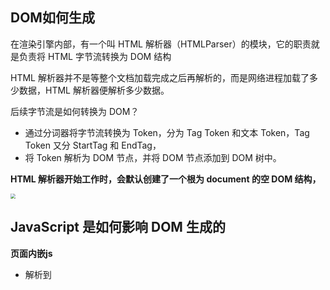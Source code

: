 ## DOM如何生成

在渲染引擎内部，有一个叫 HTML 解析器（HTMLParser）的模块，它的职责就是负责将 HTML 字节流转换为 DOM 结构

HTML 解析器并不是等整个文档加载完成之后再解析的，而是网络进程加载了多少数据，HTML 解析器便解析多少数据。

后续字节流是如何转换为 DOM？

- 通过分词器将字节流转换为 Token，分为 Tag Token 和文本 Token，Tag Token 又分 StartTag 和 EndTag，
- 将 Token 解析为 DOM 节点，并将 DOM 节点添加到 DOM 树中。

**HTML 解析器开始工作时，会默认创建了一个根为 document 的空 DOM 结构，**

<img src="https://static001.geekbang.org/resource/image/c4/a6/c4a255a8881ef9d21e419aa010ce24a6.png" style="zoom:50%;" />



## JavaScript 是如何影响 DOM 生成的

**页面内嵌js**

- 解析到<script>标签时，渲染引擎判断这是一段脚本，此时 HTML 解析器就会暂停 DOM 的解析，因为接下来的 JavaScript 可能要修改当前已经生成的 DOM 结构。

- JavaScript 引擎介入，并执行 script 标签中的这段脚本，

**外联js**

- 执行到 JavaScript 标签时，暂停整个 DOM 的解析，执行 JavaScript 代码，
- 不过这里执行 JavaScript 时，**需要先下载**这段 JavaScript 代码。
- 因为 JavaScript 文件的**下载过程会阻塞 DOM 解析**，而通常下载又是非常耗时的，会受到网络环境、JavaScript 文件大小等因素的影响。
- chrome 浏览器做了很多优化，其中一个主要的优化是预解析操作。当渲染引擎收到字节流之后，会开启一个预解析线程，用来分析 HTML 文件中包含的 JavaScript、CSS 等相关文件，解析到相关文件之后，预解析线程会提前下载这些文件。

**规避方式**

- 使用 CDN 来加速 JavaScript 文件的加载
- 压缩 JavaScript 文件的体积。
- 如果 JavaScript 文件中没有操作 DOM 相关代码（非同步js），通过 async 或 defer 来标记代码
  - 使用defer可以控制执行顺序，在 DOMContentLoaded 事件**之前**执行。dom加载完后，会按书写顺序执行
  - async 标志的脚本文件一旦加载完成，会立即执行



## **CSS如何影响DOM生成**

当js中操作了css, 在执行 JavaScript 之前，需要先解析 JavaScript 语句之上所有的 CSS 样式。所以如果代码里引用了外部的 CSS 文件，那么在执行 JavaScript 之前，还需要等待外部的 CSS 文件下载完成，并解析生成 CSSOM 对象之后，才能执行 JavaScript 脚本。

JavaScript 引擎在解析 JavaScript 之前，是不知道 JavaScript 是否操纵了 CSSOM 的，所以渲染引擎在遇到 JavaScript 脚本时，不管该脚本是否操纵了 CSSOM，都会执行 CSS 文件下载，解析操作，再执行 JavaScript 脚本

**所以说 JavaScript 脚本是依赖样式表的，这又多了一个阻塞过程**

- CSS并不会阻塞DOM生成，但是会阻塞js的执行
- 而js会阻塞DOM，从而造成css间接影响DOM

**规避**





## 渲染引擎安全

渲染引擎还有一个安全检查模块叫 XSSAuditor，是用来检测词法安全的。

在分词器解析出来 Token 之后，它会检测这些模块是否安全，**比如是否引用了外部脚本，是否符合 CSP 规范，是否存在跨站点请求等**。如果出现不符合规范的内容，XSSAuditor 会对该脚本或者下载任务进行拦截






